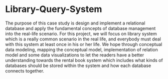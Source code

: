 # Library-Query-System
The purpose of this case study is design and implement a relational database and apply the  fundamental concepts of database management into the real-life scenario. For this project, we  will focus on library system which is a really common scenario in the real life, and everybody  must deal with this system at least once in his or her life. We hope through conceptual data  modeling, mapping the conceptual model, implementation of relation model and some data  visualizations to let the readers have a better understanding towards the rental book system  which includes what kinds of databases should be stored within the system and how each  database connects together.
